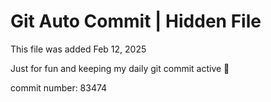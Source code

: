 # Git Auto Commit | Hidden File

This file was added Feb 12, 2025

Just for fun and keeping my daily git commit active 🤪

commit number: 83474
